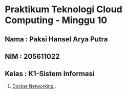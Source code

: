 Praktikum Teknologi Cloud Computing - Minggu 10
=====================

Nama : Paksi Hansel Arya Putra
--------
NIM : 205611022
--------
Kelas  : K1-Sistem Informasi
--------

1. [Docker Networking.](https://github.com/paksihansel/tekn-cloud-computing/blob/master/minggu-09/dockerlinux.md).

